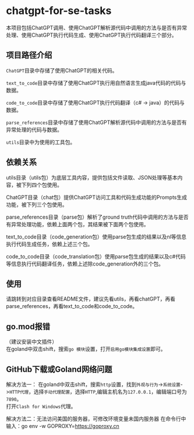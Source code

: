 # chatgpt-for-se-tasks

本项目包括ChatGPT调用、使用ChatGPT解析源代码中调用的方法与是否有异常处理、使用ChatGPT执行代码生成、使用ChatGPT执行代码翻译三个部分。

## 项目路径介绍

`ChatGPT`目录中存储了使用ChatGPT的相关代码。

`text_to_code`目录中存储了使用ChatGPT执行用自然语言生成java代码的代码与数据。

`code_to_code`目录中存储了使用ChatGPT执行代码翻译（c# -> java）的代码与数据。

`parse_references`目录中存储了使用ChatGPT解析源代码中调用的方法与是否有异常处理的代码与数据。

`utils`目录中为使用的工具包。

## 依赖关系

utils目录（utils包）为底层工具内容，提供包括文件读取、JSON处理等基本内容，被下列四个包使用。

ChatGPT目录（chat包）提供ChatGPT访问工具和代码生成功能的Prompts生成功能，被下列三个包使用。

parse_references目录（parse包）解析了ground truth代码中调用的方法与是否有异常处理功能，依赖上面两个包，其结果被下面两个包使用。

text_to_code目录（code_generation包）使用parse包生成的结果以及nl等信息执行代码生成任务，依赖上述三个包。

code_to_code目录（code_translation包）使用parse包生成的结果以及c#代码等信息执行代码翻译任务，依赖上述除code_generation外的三个包。

## 使用

请跳转到对应目录查看README文件，建议先看utils，再看chatGPT，再看parse_references，再看text_to_code和code_to_code。

## go.mod报错

（建议安装中文插件）  
在goland中双击shift，搜索`go 模块`设置，打开`启用go模块集成设置`即可。

## GitHub下载或Goland网络问题

解决方法一：
在goland中双击shift，搜索`http`设置，找到`外观与行为`->`系统设置`->`HTTP代理`，选择`手动代理配置`，选择`HTTP`,编辑主机名为`127.0.0.1`，编辑端口号为`7890`。  
打开`Clash for Windows`代理。

解决方法二：无法访问美国的服务器，可修改环境变量未国内服务器
在命令行中输入：go env -w GOPROXY=https://goproxy.cn
